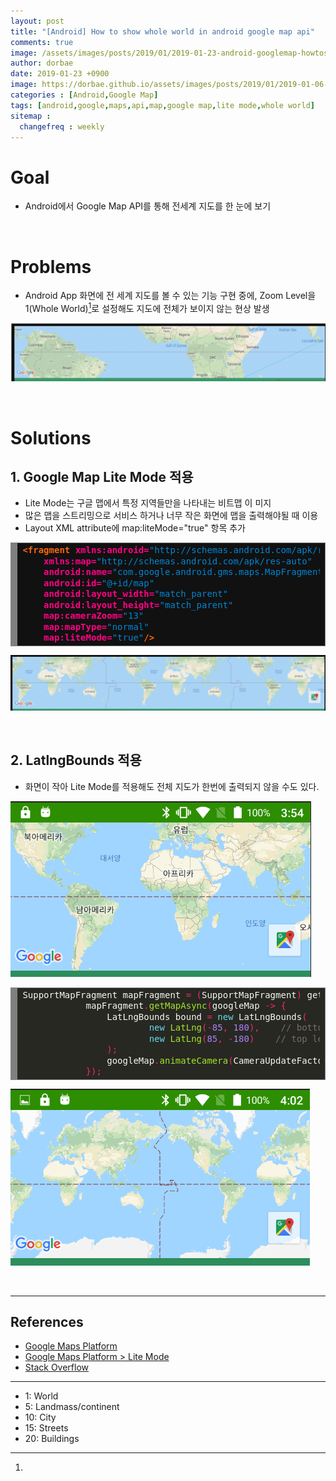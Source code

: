 ```yaml
---
layout: post
title: "[Android] How to show whole world in android google map api"
comments: true
image: /assets/images/posts/2019/01/2019-01-23-android-googlemap-howtoshowwholeworld-thumbnail.png
author: dorbae
date: 2019-01-23 +0900
image: https://dorbae.github.io/assets/images/posts/2019/01/2019-01-06-python-django-startup-tutorial-001-thumnail.png
categories : [Android,Google Map]
tags: [android,google,maps,api,map,google map,lite mode,whole world]
sitemap :
  changefreq : weekly
---
```


# Goal
* Android에서 Google Map API를 통해 전세계 지도를 한 눈에 보기

<br/>

# Problems
* Android App 화면에 전 세계 지도를 볼 수 있는 기능 구현 중에, Zoom Level을 1(Whole World)[^1]로 설정해도 지도에 전체가 보이지 않는 현상 발생

![screenshot001](/assets/images/posts/2019/01/2019-01-23-android-googlemap-howtoshowwholeworld-001.png)

<br/>

# Solutions
## 1. Google Map Lite Mode 적용
* Lite Mode는 구글 맵에서 특정 지역들만을 나타내는 비트맵 이
미지
* 많은 맵을 스트리밍으로 서비스 하거나 너무 작은 화면에 맵을 출력해야될 때 이용
* Layout XML attribute에 map:liteMode="true" 항목 추가

<div style="background: #111111; overflow:auto;width:auto;border:solid gray;border-width:.1em .1em .1em .8em;padding:.2em .6em;"><pre style="margin: 0; line-height: 125%"><span style="color: #fb660a; font-weight: bold">&lt;fragment</span> <span style="color: #ff0086; font-weight: bold">xmlns:android=</span><span style="color: #0086d2">&quot;http://schemas.android.com/apk/res/android&quot;</span>
    <span style="color: #ff0086; font-weight: bold">xmlns:map=</span><span style="color: #0086d2">&quot;http://schemas.android.com/apk/res-auto&quot;</span>
    <span style="color: #ff0086; font-weight: bold">android:name=</span><span style="color: #0086d2">&quot;com.google.android.gms.maps.MapFragment&quot;</span>
    <span style="color: #ff0086; font-weight: bold">android:id=</span><span style="color: #0086d2">&quot;@+id/map&quot;</span>
    <span style="color: #ff0086; font-weight: bold">android:layout_width=</span><span style="color: #0086d2">&quot;match_parent&quot;</span>
    <span style="color: #ff0086; font-weight: bold">android:layout_height=</span><span style="color: #0086d2">&quot;match_parent&quot;</span>
    <span style="color: #ff0086; font-weight: bold">map:cameraZoom=</span><span style="color: #0086d2">&quot;13&quot;</span>
    <span style="color: #ff0086; font-weight: bold">map:mapType=</span><span style="color: #0086d2">&quot;normal&quot;</span>
    <span style="color: #ff0086; font-weight: bold">map:liteMode=</span><span style="color: #0086d2">&quot;true&quot;</span><span style="color: #fb660a; font-weight: bold">/&gt;</span>
</pre></div>

![screenshot002](/assets/images/posts/2019/01/2019-01-23-android-googlemap-howtoshowwholeworld-002.png)

<br/>

## 2. LatlngBounds 적용
* 화면이 작아 Lite Mode를 적용해도 전체 지도가 한번에 출력되지 않을 수도 있다.

![screenshot003](/assets/images/posts/2019/01/2019-01-23-android-googlemap-howtoshowwholeworld-003.png)

<div style="background: #272822; overflow:auto;width:auto;border:solid gray;border-width:.1em .1em .1em .8em;padding:.2em .6em;"><pre style="margin: 0; line-height: 125%"><span style="color: #f8f8f2">SupportMapFragment</span> <span style="color: #f8f8f2">mapFragment</span> <span style="color: #f92672">=</span> <span style="color: #f92672">(</span><span style="color: #f8f8f2">SupportMapFragment</span><span style="color: #f92672">)</span> <span style="color: #f8f8f2">getSupportFragmentManager</span><span style="color: #f92672">().</span><span style="color: #a6e22e">findFragmentById</span><span style="color: #f92672">(</span><span style="color: #f8f8f2">R</span><span style="color: #f92672">.</span><span style="color: #a6e22e">id</span><span style="color: #f92672">.</span><span style="color: #a6e22e">mapViewLocationDashboard</span><span style="color: #f92672">);</span>
            <span style="color: #f8f8f2">mapFragment</span><span style="color: #f92672">.</span><span style="color: #a6e22e">getMapAsync</span><span style="color: #f92672">(</span><span style="color: #f8f8f2">googleMap</span> <span style="color: #f92672">-&gt;</span> <span style="color: #f92672">{</span>
                <span style="color: #f8f8f2">LatLngBounds</span> <span style="color: #f8f8f2">bound</span> <span style="color: #f92672">=</span> <span style="color: #66d9ef">new</span> <span style="color: #f8f8f2">LatLngBounds</span><span style="color: #f92672">(</span>
                        <span style="color: #66d9ef">new</span> <span style="color: #a6e22e">LatLng</span><span style="color: #f92672">(-</span><span style="color: #ae81ff">85</span><span style="color: #f92672">,</span> <span style="color: #ae81ff">180</span><span style="color: #f92672">),</span>    <span style="color: #75715e">// bottom right corner</span>
                        <span style="color: #66d9ef">new</span> <span style="color: #a6e22e">LatLng</span><span style="color: #f92672">(</span><span style="color: #ae81ff">85</span><span style="color: #f92672">,</span> <span style="color: #f92672">-</span><span style="color: #ae81ff">180</span><span style="color: #f92672">)</span>    <span style="color: #75715e">// top left corner of map);</span>
                <span style="color: #f92672">);</span>
                <span style="color: #f8f8f2">googleMap</span><span style="color: #f92672">.</span><span style="color: #a6e22e">animateCamera</span><span style="color: #f92672">(</span><span style="color: #f8f8f2">CameraUpdateFactory</span><span style="color: #f92672">.</span><span style="color: #a6e22e">newLatLngBounds</span><span style="color: #f92672">(</span><span style="color: #f8f8f2">bound</span><span style="color: #f92672">,</span> <span style="color: #ae81ff">5</span><span style="color: #f92672">));</span> <span style="color: #75715e">// bound, padding</span>
            <span style="color: #f92672">});</span>
</pre></div>

![screenshot004](/assets/images/posts/2019/01/2019-01-23-android-googlemap-howtoshowwholeworld-004.png)

<br/>

------

## References
* [Google Maps Platform](https://developers.google.com/maps/documentation/javascript/tutorial)
* [Google Maps Platform > Lite Mode](https://developers.google.com/maps/documentation/android-sdk/lite)
* [Stack Overflow](https://stackoverflow.com/questions/9893680/google-maps-api-v3-show-the-whole-world)

-------------

[^1]: 
* 1: World
* 5: Landmass/continent
* 10: City
* 15: Streets
* 20: Buildings